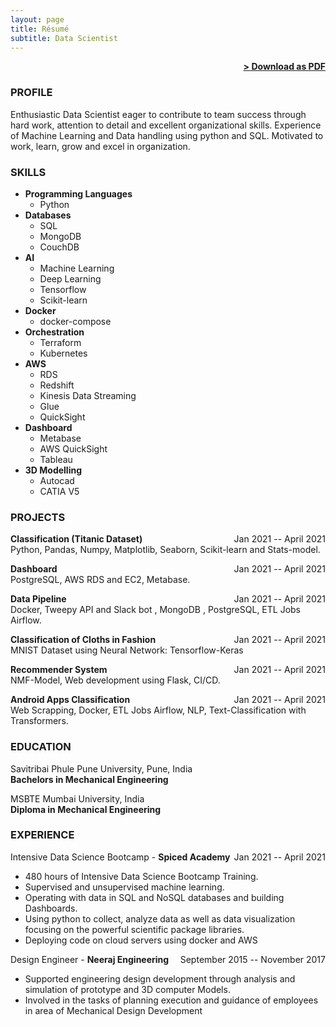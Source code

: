 ```yaml
---
layout: page
title: Résumé
subtitle: Data Scientist
---
```


<span style="float: right; "><a href="{{ '/assets/resume.pdf' | prepend: site.baseurl }}"><strong>> Download as PDF</strong></a> </span>
<br>
### PROFILE

Enthusiastic Data Scientist eager to contribute to team success through hard work, attention to detail and excellent organizational skills. Experience of Machine Learning and Data handling using python and SQL. Motivated to work, learn, grow and excel in organization.

### SKILLS

- <i class="fab fa-python"></i> **Programming Languages**
    - Python
- <i class="fas fa-database"></i> **Databases**
    - SQL
    - MongoDB
    - CouchDB
- <i class="fas fa-brain"></i> **AI**
    - Machine Learning
    - Deep Learning
    - Tensorflow
    - Scikit-learn
- <i class="fab fa-docker"></i> **Docker**
    - docker-compose
- <i class="fab fa-boxes"></i> **Orchestration**
    - Terraform
    - Kubernetes
- <i class="fab fa-aws"></i> **AWS**
    - RDS
    - Redshift
    - Kinesis Data Streaming
    - Glue
    - QuickSight
- <i class="fas fa-columns"></i> **Dashboard**    
    - Metabase
    - AWS QuickSight
    - Tableau
- <i class="fas fa-cube"></i> **3D Modelling**    
    - Autocad
    - CATIA V5



### PROJECTS
**Classification (Titanic Dataset)** <span style="float: right; ">Jan 2021 -- April 2021</span>  
Python, Pandas, Numpy, Matplotlib, Seaborn, Scikit-learn and Stats-model.

**Dashboard**  <span style="float: right; ">Jan 2021 -- April 2021</span>  
PostgreSQL, AWS RDS and  EC2, Metabase.

**Data Pipeline**  <span style="float: right; ">Jan 2021 -- April 2021</span>  
Docker, Tweepy API and Slack bot , MongoDB , PostgreSQL, ETL Jobs Airflow.

**Classification of Cloths in Fashion**  <span style="float: right; ">Jan 2021 -- April 2021</span>  
MNIST Dataset using Neural Network: Tensorflow-Keras

**Recommender System**  <span style="float: right; ">Jan 2021 -- April 2021</span>  
NMF-Model, Web development using Flask, CI/CD.


**Android Apps Classification**  <span style="float: right; ">Jan 2021 -- April 2021</span>  
Web Scrapping, Docker, ETL Jobs Airflow, NLP, Text-Classification with Transformers.




### EDUCATION

Savitribai Phule Pune University, Pune, India <span style="float: right; "></span>  
**Bachelors in Mechanical Engineering**  

 
MSBTE Mumbai University,  India <span style="float: right; "></span>  
**Diploma in Mechanical Engineering**  



### EXPERIENCE

Intensive Data Science Bootcamp - **Spiced Academy** <span style="float: right; ">Jan 2021 -- April 2021</span>  
-  480 hours of Intensive Data Science Bootcamp Training.
-  Supervised and unsupervised machine learning.
-  Operating with data in SQL and NoSQL databases and building Dashboards.
-  Using python to collect, analyze data as well as data visualization focusing on the powerful scientific package libraries.
-  Deploying code on cloud servers using docker and AWS

 
Design Engineer - **Neeraj Engineering** <span style="float: right; ">September 2015 --  November 2017</span>  
- Supported engineering design development through analysis and simulation of prototype and 3D computer Models.
- Involved in the tasks of planning execution and guidance of employees in area of Mechanical Design Development


